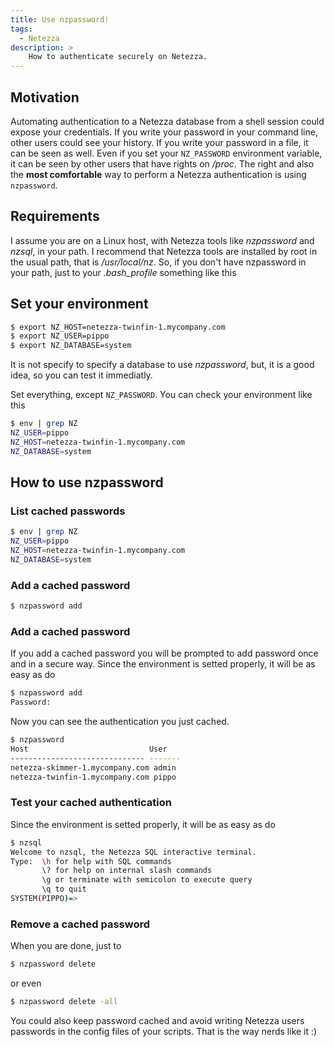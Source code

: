 ```yaml
---
title: Use nzpassword!
tags:
  - Netezza
description: >
    How to authenticate securely on Netezza.
---
```


## Motivation

Automating authentication to a Netezza database from a shell session could expose your credentials.
If you write your password in your command line, other users could see your history.
If you write your password in a file, it can be seen as well.
Even if you set your `NZ_PASSWORD` environment variable, it can be seen by other users that have rights on */proc*.
The right and also the **most comfortable** way to perform a Netezza authentication is using `nzpassword`.

## Requirements

I assume you are on a Linux host, with Netezza tools like *nzpassword* and *nzsql*, in your path.
I recommend that Netezza tools are installed by root in the usual path, that is */usr/local/nz*. So, if you don't have nzpassword in your path, just to your *.bash_profile* something like this

## Set your environment

```bash
$ export NZ_HOST=netezza-twinfin-1.mycompany.com
$ export NZ_USER=pippo
$ export NZ_DATABASE=system
```

It is not specify to specify a database to use *nzpassword*, but, it is a good idea, so you can test it immediatly.

Set everything, except `NZ_PASSWORD`. You can check your environment like this

```bash
$ env | grep NZ
NZ_USER=pippo
NZ_HOST=netezza-twinfin-1.mycompany.com
NZ_DATABASE=system
```

## How to use nzpassword

### List cached passwords

```bash
$ env | grep NZ
NZ_USER=pippo
NZ_HOST=netezza-twinfin-1.mycompany.com
NZ_DATABASE=system
```

### Add a cached password

```bash
$ nzpassword add
```

### Add a cached password

If you add a cached password you will be prompted to add password once and in a secure way.
Since the environment is setted properly, it will be as easy as do

```bash
$ nzpassword add
Password:
```

Now you can see the authentication you just cached.

```bash
$ nzpassword
Host                           User
------------------------------ -------
netezza-skimmer-1.mycompany.com admin
netezza-twinfin-1.mycompany.com pippo
```

### Test your cached authentication

Since the environment is setted properly, it will be as easy as do

```bash
$ nzsql
Welcome to nzsql, the Netezza SQL interactive terminal.
Type:  \h for help with SQL commands
       \? for help on internal slash commands
       \g or terminate with semicolon to execute query
       \q to quit
SYSTEM(PIPPO)=>
```

### Remove a cached password

When you are done, just to

```bash
$ nzpassword delete
```

or even

```bash
$ nzpassword delete -all
```

You could also keep password cached and avoid writing Netezza users passwords in the config files of your scripts.
That is the way nerds like it :)

